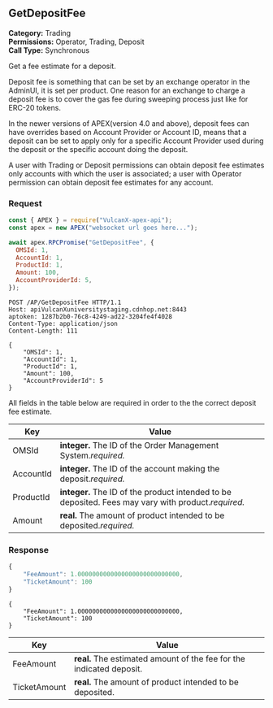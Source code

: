 ## GetDepositFee

**Category:** Trading<br />
**Permissions:** Operator, Trading, Deposit<br />
**Call Type:** Synchronous

Get a fee estimate for a deposit.

Deposit fee is something that can be set by an exchange operator in the AdminUI, it is set per product. One reason for an exchange to charge a deposit fee is to cover the gas fee during sweeping process just like for ERC-20 tokens.

In the newer versions of APEX(version 4.0 and above), deposit fees can have overrides based on Account Provider or Account ID, means that a deposit can be set to apply only for a specific Account Provider used during the deposit or the specific account doing the deposit.

A user with Trading or Deposit permissions can obtain deposit fee estimates only accounts with which the user is associated; a user with Operator permission can obtain deposit fee estimates for any account.

### Request

```javascript
const { APEX } = require("VulcanX-apex-api");
const apex = new APEX("websocket url goes here...");

await apex.RPCPromise("GetDepositFee", {
  OMSId: 1,
  AccountId: 1,
  ProductId: 1,
  Amount: 100,
  AccountProviderId: 5,
});
```

```http
POST /AP/GetDepositFee HTTP/1.1
Host: apiVulcanXuniversitystaging.cdnhop.net:8443
aptoken: 1287b2b0-76c8-4249-ad22-3204fe4f4028
Content-Type: application/json
Content-Length: 111

{
    "OMSId": 1,
    "AccountId": 1,
    "ProductId": 1,
    "Amount": 100,
    "AccountProviderId": 5
}
```

All fields in the table below are required in order to the the correct deposit fee estimate.

| Key       | Value                                                                                               |
| --------- | --------------------------------------------------------------------------------------------------- |
| OMSId     | **integer.** The ID of the Order Management System._required._                                      |
| AccountId | **integer.** The ID of the account making the deposit._required._                                   |
| ProductId | **integer.** The ID of the product intended to be deposited. Fees may vary with product._required._ |
| Amount    | **real.** The amount of product intended to be deposited._required._                                |

### Response

```javascript
{
    "FeeAmount": 1.0000000000000000000000000000,
    "TicketAmount": 100
}
```

```http
{
    "FeeAmount": 1.0000000000000000000000000000,
    "TicketAmount": 100
}
```

| Key          | Value                                                                |
| ------------ | -------------------------------------------------------------------- |
| FeeAmount    | **real.** The estimated amount of the fee for the indicated deposit. |
| TicketAmount | **real.** The amount of product intended to be deposited.            |
